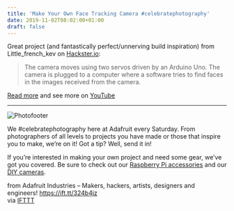```yaml
---
title: 'Make Your Own Face Tracking Camera #celebratephotography'
date: 2019-11-02T08:02:00+01:00
draft: false
---
```


Great project (and fantastically perfect/unnerving build inspiration) from Little\_french\_kev on [Hackster.io](https://www.hackster.io/Little_french_kev/face-tracking-camera-afbef5):

> The camera moves using two servos driven by an Arduino Uno. The camera is plugged to a computer where a software tries to find faces in the images received from the camera.

[Read more](https://www.hackster.io/Little_french_kev/face-tracking-camera-afbef5) and see more on [YouTube](https://www.youtube.com/watch?v=H5GLfGwS6LE)

* * *

![Photofooter](https://blog.adafruit.com/wp-content/uploads/2015/07/photofooter6.jpg "photofooter.jpg")

We #celebratephotography here at Adafruit every Saturday. From photographers of all levels to projects you have made or those that inspire you to make, we’re on it! Got a tip? Well, send it in!

If you’re interested in making your own project and need some gear, we’ve got you covered. Be sure to check out our [Raspberry Pi accessories](https://www.adafruit.com/category/105) and our [DIY cameras](https://www.adafruit.com/categories/68).

  
  
from Adafruit Industries – Makers, hackers, artists, designers and engineers! https://ift.tt/324b4jz  
via [IFTTT](https://ifttt.com/?ref=da&site=blogger)